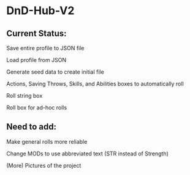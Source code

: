 # DnD-Hub-V2
 
##  Current Status: 

Save entire profile to JSON file

Load profile from JSON

Generate seed data to create initial file 

Actions, Saving Throws, Skills, and Abilities boxes to automatically roll

Roll string box

Roll box for ad-hoc rolls

##  Need to add: 

Make general rolls more reliable

Change MODs to use abbreviated text (STR instead of Strength)

(More) Pictures of the project
